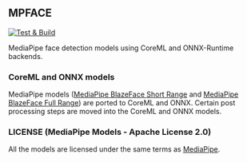 ## MPFACE
[![Test & Build](https://github.com/Tensor46/mpface/actions/workflows/python-package.yml/badge.svg?branch=main)](https://github.com/Tensor46/mpface/actions/workflows/python-package.yml)

MediaPipe face detection models using CoreML and ONNX-Runtime backends.

### CoreML and ONNX models
MediaPipe models ([MediaPipe BlazeFace Short Range](https://drive.google.com/file/d/1d4-xJP9PVzOvMBDgIjz6NhvpnlG9_i0S/preview) and [MediaPipe BlazeFace Full Range](https://drive.google.com/file/d/1jpQt8TB1nMFQ49VSSBKdNEdQOygNRvCP/preview)) are ported to CoreML and ONNX. Certain post processing steps are moved into the CoreML and ONNX models.

### LICENSE (MediaPipe Models - Apache License 2.0)
All the models are licensed under the same terms as [MediaPipe](https://github.com/google-ai-edge/mediapipe/blob/master/LICENSE).
